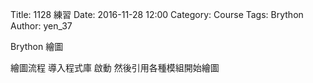 Title: 1128 練習
Date: 2016-11-28 12:00
Category: Course
Tags: Brython
Author: yen_37


Brython 繪圖
<!--PELICAN_END-SUMMARY -->
繪圖流程 導入程式庫 啟動 然後引用各種模組開始繪圖

<!-- 導入 Brython 標準程式庫 -->
<script type="text/javascript" 
    src="https://cdn.rawgit.com/brython-dev/brython/master/www/src/brython_dist.js">
</script>

<!-- 啟動 Brython -->
<script>
window.onload=function(){
brython(1);
}
</script>


<!-- 以下實際利用  Brython 畫一條直線 -->
<canvas id="japanflag1" width="600" height="400"></canvas>
<script type="text/python3">
from browser import document as doc
import math
# 準備繪圖畫布
canvas = doc["japanflag1"]
ctx = canvas.getContext("2d")
 

#橫線
#第一條
ctx.beginPath()
ctx.lineWidth = 8
ctx.moveTo(300, 100)
ctx.lineTo(550, 100)
ctx.strokeStyle = "rgb(0, 0, 0)"
ctx.stroke()
ctx.closePath()
ctx.stroke()
ctx.closePath()

#第二
ctx.beginPath()
ctx.lineWidth = 1
ctx.moveTo(300, 150)
ctx.lineTo(550, 150)
ctx.strokeStyle = "rgb(0, 0, 0)"
ctx.stroke()
ctx.closePath()
ctx.stroke()
ctx.closePath()
#第三
ctx.beginPath()
ctx.lineWidth = 1
ctx.moveTo(300,200)
ctx.lineTo(550, 200)
ctx.strokeStyle = "rgb(0, 0, 0)"
ctx.stroke()
ctx.closePath()
ctx.stroke()
ctx.closePath()
#第四
ctx.beginPath()
ctx.lineWidth = 1
ctx.moveTo(300, 250)
ctx.lineTo(550,250)
ctx.strokeStyle = "rgb(0, 0, 0)"
ctx.stroke()
ctx.closePath()
ctx.stroke()
ctx.closePath()
#555
ctx.beginPath()
ctx.lineWidth = 1
ctx.moveTo(300, 300)
ctx.lineTo(550,300)
ctx.strokeStyle = "rgb(0, 0, 0)"
ctx.stroke()
ctx.closePath()
ctx.stroke()
ctx.closePath()

#第五
ctx.beginPath()
ctx.lineWidth = 1
ctx.moveTo(300, 300)
ctx.lineTo(550,300)
ctx.strokeStyle = "rgb(0, 0, 0)"
ctx.stroke()
ctx.closePath()
ctx.stroke()
ctx.closePath()










</script>